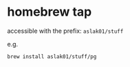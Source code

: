 # homebrew tap

accessible with the prefix: `aslak01/stuff`

e.g.

```bash
brew install aslak01/stuff/pg
```
